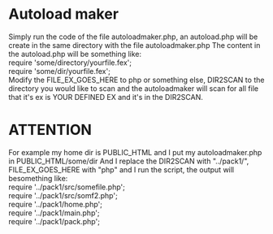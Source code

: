 # Autoload maker

Simply run the code of the file autoloadmaker.php, an autoload.php will be create in the same directory with the file autoloadmaker.php
The content in the autoload.php will be something like: <br />
require 'some/directory/yourfile.fex'; <br />
require 'some/dir/yourfile.fex';<br />
Modify the FILE_EX_GOES_HERE to php or something else, DIR2SCAN to the directory you would like to scan and the autoloadmaker will scan for all file that it's ex is YOUR DEFINED EX and it's in the DIR2SCAN.

# ATTENTION
For example my home dir is PUBLIC_HTML and I put my autoloadmaker.php in PUBLIC_HTML/some/dir And I replace the DIR2SCAN with "../pack1/", FILE_EX_GOES_HERE with "php" and I run the script, the output will besomething like: <br />
require '../pack1/src/somefile.php';<br />
require '../pack1/src/somf2.php';<br />
require '../pack1/home.php';<br />
require '../pack1/main.php';<br />
require '../pack1/pack.php';<br />
